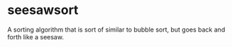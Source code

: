 # seesawsort
A sorting algorithm that is sort of similar to bubble sort, but goes back and forth like a seesaw. 
